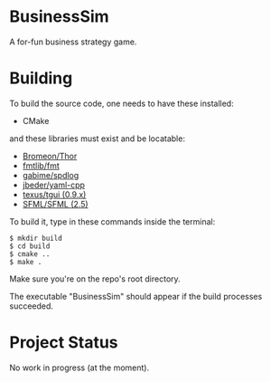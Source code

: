 # BusinessSim
A for-fun business strategy game.

# Building
To build the source code, one needs to have these installed:
 - CMake

and these libraries must exist and be locatable:
 - [Bromeon/Thor](https://github.com/Bromeon/Thor)
 - [fmtlib/fmt](https://github.com/fmtlib/fmt)
 - [gabime/spdlog](https://github.com/gabime/spdlog)
 - [jbeder/yaml-cpp](https://github.com/jbeder/yaml-cpp)
 - [texus/tgui (0.9.x)](https://github.com/texus/tgui)
 - [SFML/SFML (2.5)](https://github.com/SFML/SFML/)

To build it, type in these commands inside the terminal:
```
$ mkdir build
$ cd build
$ cmake ..
$ make .
```
Make sure you're on the repo's root directory.

The executable "BusinessSim" should appear if the build processes succeeded.

# Project Status
No work in progress (at the moment).
